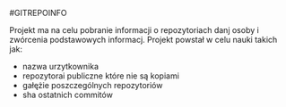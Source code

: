 #GITREPOINFO

Projekt ma na celu pobranie informacji o repozytoriach danj osoby i zwórcenia podstawowych informacj.
Projekt powstał w celu nauki 
takich jak: 
* nazwa urzytkownika
* repozytorai publiczne które nie są kopiami
* gałężie poszczególnych repozytoriów
* sha ostatnich commitów
